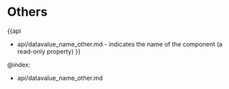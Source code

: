 Others
=======

{{api
- api/datavalue_name_other.md - indicates the name of the component (a read-only property)
}}

@index:
- api/datavalue_name_other.md


